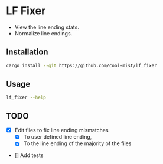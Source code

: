 # LF Fixer

- View the line ending stats.
- Normalize line endings.

## Installation

```bash
cargo install --git https://github.com/cool-mist/lf_fixer
```

## Usage

```bash
lf_fixer --help
```

## TODO

- [x] Edit files to fix line ending mismatches
    - [x] To user defined line ending,
    - [x] To the line ending of the majority of the files
- [] Add tests
